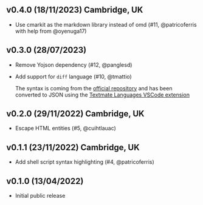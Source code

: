 ## v0.4.0 (18/11/2023) Cambridge, UK

- Use cmarkit as the markdown library instead of omd (#11, @patricoferris with help from @oyenuga17)

## v0.3.0 (28/07/2023)

- Remove Yojson dependency (#12, @panglesd)
- Add support for `diff` language (#10, @tmattio)

  The syntax is coming from the [official
  repository](https://github.com/microsoft/vscode-textmate/blob/main/test-cases/themes/syntaxes/diff.tmLanguage)
  and has been converted to JSON using the
  [Textmate Languages VSCode extension](https://marketplace.visualstudio.com/items?itemName=Togusa09.tmlanguage)

## v0.2.0 (29/11/2022) Cambridge, UK

- Escape HTML entities (#5, @cuihtlauac)

## v0.1.1 (23/11/2022) Cambridge, UK

- Add shell script syntax highlighting (#4, @patricoferris)

## v0.1.0 (13/04/2022)

- Initial public release
